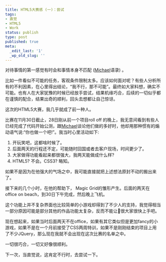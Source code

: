 ```yaml
---
title: HTML5大赛感 (一)：尝试
tags:
- 直觉
- HTML5
- Work
status: publish
type: post
published: true
meta:
  _edit_last: '1'
  _wp_old_slug: ''
---
```

对待事情的第一感觉有时会和事情本身不匹配 ([Michael](http://michael.nona.name)语录) 。

比如一件看似不可能的任务，客观条件限制太多。应该如何面对呢？有些人分析所有的不利因素，在心里得出结论，“我不行，那不可能”。最终如大家料想，确实不可能。也有人在大家犹豫的时候已经放手尝试，结果机缘巧合，后续的一切似乎都在谨慎的配合，结果出奇的顺利，回头去想都让自己惊讶。

这次的HTML5大赛，我几乎就成了前一种人。

比赛在11月30日截止，28日刚从前一个项目roll off 的晚上，我无意间看到有些人已经完成了代码开始公测，跟[Michael](http://michael.nona.name)谈论他们做的多好时，他却用那种惯有的煽动语气说:“你也做一个吧!”。我当时心里活动如下:

1. 开玩笑吧，这都啥时候了。
2. 后面两天的行程还不定，可能随时回国或者去客户现场，时间更少了。
3. 大家做得功能看起来都很强大，我两天能做成什么样?
4. HTML5? 不会。CSS3? 略知。

如果不是因为在他强大的气场之中，我可能直接就把上述想法原封不动的搬出来了。

接下来的几个小时，在他的帮助下， Magic Grid的雏形产生。后面的两天在office on beach，到30日下午完成，然后晚上飞机。

这个功能上并不复杂界面也比较简单的小游戏却得到了不少人的支持，我觉得相当一部分原因可能是部分其他的作品功能太复杂，反而不能让很大家很快上手吧。

现在想起来，如果当时后面两天不在office，如果有其它类似但是更加fancy的小游戏，如果不是在一个月前接受了CSS两周特训，如果不是刚刚结束的项目上用了不少JQuery，那么现在我就不会出现在这次比赛的名单之中。

一切很巧合，一切又好像很顺利。

下一次，当直觉说，这肯定不行时，去尝试一下。
